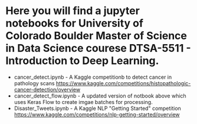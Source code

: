 # Here you will find a jupyter notebooks for University of Colorado Boulder Master of Science in Data Science courese DTSA-5511 - Introduction to Deep Learning.

 - cancer_detect.ipynb - A Kaggle competitionb to detect cancer in pathology scans https://www.kaggle.com/competitions/histopathologic-cancer-detection/overview
 - cancer_detect_flow.ipynb - A updated version of notbook above which uses Keras Flow to create imgae batches for processing.
 - Disaster_Tweets.ipynb - A Kaggle NLP "Getting Started" competition https://www.kaggle.com/competitions/nlp-getting-started/overview
